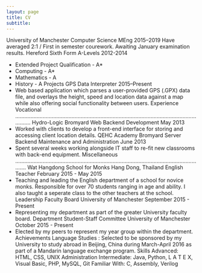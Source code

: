 ```yaml
---
layout: page
title: CV
subtitle:
---
```

University of Manchester
Computer Science MEng 2015–2019
Have averaged 2:1 / First in semester courework. Awaiting January examination results.
Hereford Sixth Form
A-Levels 2012-2014
* Extended Project Qualification - A*
* Computing - A*
* Mathematics - A
* History - A
Projects
GPS Data Interpreter
2015–Present
* Web based application which parses a user-provided GPS (.GPX) data file, and overlays the height, speed and location
data against a map while also offering social functionality between users.
Experience
Vocational .................................................................................................................................
Hydro-Logic Bromyard
Web Backend Development May 2013
* Worked with clients to develop a front-end interface for storing and accessing client location details.
QEHC Academy Bromyard
Server Backend Maintenance and Administration June 2013
* Spent several weeks working alongside IT staff to re-fit new classrooms with back-end equipment.
Miscellaneous ..............................................................................................................................
Wat Hangdong School for Monks Hang Dong, Thailand
English Teacher February 2015 - May 2015
* Teaching and leading the English department of a school for novice monks. Responsible for over 70 students ranging in
age and ability. I also taught a seperate class to the other teachers at the school.
Leadership
Faculty Board
University of Manchester September 2015 - Present
* Representing my department as part of the greater University faculty board.
Department Student-Staff Committee
University of Manchester October 2015 - Present
* Elected by my peers to represent my year group within the department.
Achievements
Language Studies : Selected to be sponsored by my University to study abroad in Beijing, China during March-April 2016
as part of a Mandarin language exchange program.
Skills
Advanced: HTML, CSS, UNIX Administration
Intermediate: Java, Python, L
A T E X, Visual Basic, PHP, MySQL, Git
Familiar With: C, Assembly, Verilog